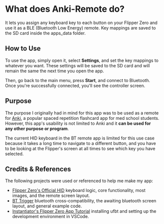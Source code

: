 # What does Anki-Remote do?

It lets you assign any keyboard key to each button on your Flipper Zero and use it as a BLE (Bluetooth Low Energy) remote. Key mappings are saved to the SD card inside the apps_data folder.

## How to Use

To use the app, simply open it, select **Settings**, and set the key mappings to whatever you want. These settings will be saved to the SD card and will remain the same the next time you open the app.

Then, go back to the main menu, press **Start**, and connect to Bluetooth. Once you're successfully connected, you'll see the controller screen.

## Purpose

The purpose I originally had in mind for this app was to be used as a remote for [Anki](https://apps.ankiweb.net/), a popular spaced repetition flashcard app for med school students. However, this app's usability is not limited to Anki and it **can be used for any other purpose or program**.

The current HID keyboard in the BT remote app is limited for this use case because it takes a long time to navigate to a different button, and you have to be looking at the Flipper's screen at all times to see which key you have selected.

## Credits & References

The following projects were used or referenced to help me make my app:
- [Flipper Zero's Official HID](https://github.com/flipperdevices/flipperzero-firmware/tree/dev/applications/system/hid_app) keyboard logic, core functionality, most images, and the remote screen layout.
- [BT Trigger](https://github.com/xMasterX/all-the-plugins/tree/dev/apps_source_code/bluetooth-trigger) bluetooth cross-compatibility, the awaiting bluetooth screen layout, and general example code.
- [Instantiator's Flipper Zero App Tutorial](https://instantiator.dev/post/flipper-zero-app-tutorial-01/) installing ufbt and setting up the development environment in VSCode.
